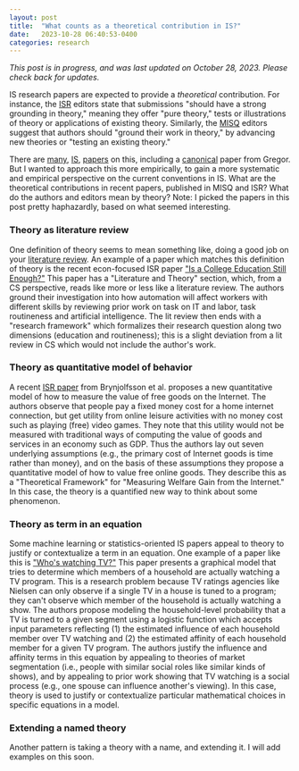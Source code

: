 ```yaml
---
layout: post
title:  "What counts as a theoretical contribution in IS?"
date:   2023-10-28 06:40:53-0400
categories: research
---
```



_This post is in progress, and was last updated on October 28, 2023. Please check back for updates._

IS research papers are expected to provide a *theoretical* contribution. For instance, the [ISR](https://pubsonline.informs.org/page/isre/submission-guidelines) editors state that submissions "should have a strong grounding in theory," meaning they offer "pure theory," tests or illustrations of theory or applications of existing theory. Similarly, the [MISQ](https://misq.umn.edu/categories-lengths) editors suggest that authors should "ground their work in theory," by advancing new theories or "testing an existing theory."  

There are [many](https://misq.umn.edu/skin/frontend/default/misq/pdf/TheoryReview/EdCommentsV22I2.pdf), [IS](https://misq.umn.edu/skin/frontend/default/misq/pdf/TheoryReview/WebsterWatson.pdf), [papers](https://misq.umn.edu/skin/frontend/default/misq/pdf/EdComments/edcommentsv38n2.pdf) on this, including a [canonical](https://misq.umn.edu/skin/frontend/default/misq/pdf/TheoryReview/Gregor.pdf) paper from Gregor. But I wanted to approach this more empirically, to gain a more systematic and empirical perspective on the current conventions in IS. What are the theoretical contributions in recent papers, published in MISQ and ISR? What do the authors and editors mean by theory? Note: I picked the papers in this post pretty haphazardly, based on what seemed interesting.

### Theory as literature review

One definition of theory seems to mean something like, doing a good job on your [literature review](https://sites.umiacs.umd.edu/elm/2019/02/22/writing-the-literature-review/). An example of a paper which matches this definition of theory is the recent econ-focused ISR paper ["Is a College Education Still Enough?"](https://pubsonline.informs.org/doi/epdf/10.1287/isre.2021.0391) This paper has a "Literature and Theory" section, which, from a CS perspective, reads like more or less like a literature review. The authors ground their investigation into how automation will affect workers with different skills by reviewing prior work on task on IT and labor, task routineness and artificial intelligence. The lit review then ends with a "research framework" which formalizes their research question along two dimensions (education and routineness); this is a slight deviation from a lit review in CS which would not include the author's work.

### Theory as quantitative model of behavior

A recent [ISR paper](https://pubsonline.informs.org/doi/abs/10.1287/isre.2021.0153) from Brynjolfsson et al. proposes a new quantitative model of how to measure the value of free goods on the Internet. The authors observe that people pay a fixed money cost for a home internet connection, but get utility from online leisure activities with no money cost such as playing (free) video games. They note that this utility would not be measured with traditional ways of computing the value of goods and services in an economy such as GDP. Thus the authors lay out seven underlying assumptions (e.g., the primary cost of Internet goods is time rather than money), and on the basis of these assumptions they propose a quantitative model of how to value free online goods. They describe this as a "Theoretical Framework" for "Measuring Welfare Gain from the Internet." In this case, the theory is a quantified new way to think about some phenomenon.

### Theory as term in an equation

Some machine learning or statistics-oriented IS papers appeal to theory to justify or contextualize a term in an equation. One example of a paper like this is ["Who's watching TV?"](https://pubsonline.informs.org/doi/abs/10.1287/isre.2023.1204) This paper presents a graphical model that tries to determine which members of a household are actually watching a TV program. This is a research problem because TV ratings agencies like Nielsen can only observe if a single TV in a house is tuned to a program; they can't observe which member of the household is actually watching a show. The authors propose modeling the household-level probability that a TV is turned to a given segment using a logistic function which accepts input parameters reflecting (1) the estimated influence of each household member over TV watching and (2) the estimated affinity of each household member for a given TV program. The authors justify the influence and affinity terms in this equation by appealing to theories of market segmentation (i.e., people with similar social roles like similar kinds of shows), and by appealing to prior work showing that TV watching is a social process (e.g., one spouse can influence another's viewing). In this case, theory is used to justify or contextualize particular mathematical choices in specific equations in a model.

### Extending a named theory

Another pattern is taking a theory with a name, and extending it. I will add examples on this soon.
